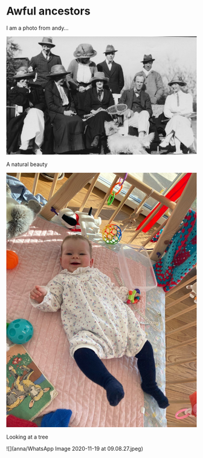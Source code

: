 # Awful ancestors
 
I am a photo from andy...

![](ancestors/dupe.jpg)
 
 
A natural beauty

![](anna/anna.jpeg)


Looking at a tree

![](anna/WhatsApp Image 2020-11-19 at 09.08.27.jpeg)


